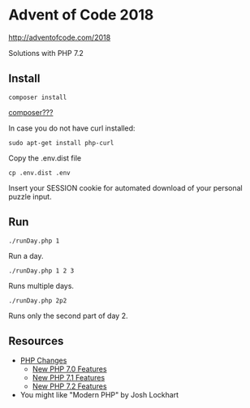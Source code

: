 # Advent of Code 2018
http://adventofcode.com/2018

Solutions with PHP 7.2

## Install
`composer install`

[composer???](https://getcomposer.org/doc/00-intro.md)

In case you do not have curl installed:

`sudo apt-get install php-curl`

Copy the .env.dist file

`cp .env.dist .env`

Insert your SESSION cookie for automated download of your personal puzzle input. 

## Run
`./runDay.php 1`

Run a day.

`./runDay.php 1 2 3`

Runs multiple days.

`./runDay.php 2p2`

Runs only the second part of day 2.

## Resources

  * [PHP Changes](http://php.net/manual/en/appendices.php)
    * [New PHP 7.0 Features](http://php.net/manual/en/migration70.new-features.php)
    * [New PHP 7.1 Features](http://php.net/manual/en/migration71.new-features.php)
    * [New PHP 7.2 Features](http://php.net/manual/en/migration72.new-features.php)
  * You might like "Modern PHP" by Josh Lockhart 

